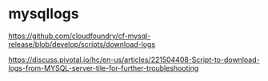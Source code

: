 # mysqllogs

https://github.com/cloudfoundry/cf-mysql-release/blob/develop/scripts/download-logs

https://discuss.pivotal.io/hc/en-us/articles/221504408-Script-to-download-logs-from-MYSQL-server-tile-for-further-troubleshooting
